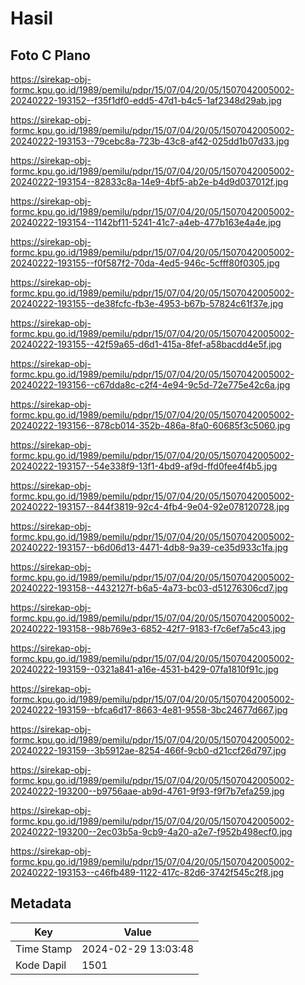 # Hasil

## Foto C Plano

https://sirekap-obj-formc.kpu.go.id/1989/pemilu/pdpr/15/07/04/20/05/1507042005002-20240222-193152--f35f1df0-edd5-47d1-b4c5-1af2348d29ab.jpg

https://sirekap-obj-formc.kpu.go.id/1989/pemilu/pdpr/15/07/04/20/05/1507042005002-20240222-193153--79cebc8a-723b-43c8-af42-025dd1b07d33.jpg

https://sirekap-obj-formc.kpu.go.id/1989/pemilu/pdpr/15/07/04/20/05/1507042005002-20240222-193154--82833c8a-14e9-4bf5-ab2e-b4d9d037012f.jpg

https://sirekap-obj-formc.kpu.go.id/1989/pemilu/pdpr/15/07/04/20/05/1507042005002-20240222-193154--1142bf11-5241-41c7-a4eb-477b163e4a4e.jpg

https://sirekap-obj-formc.kpu.go.id/1989/pemilu/pdpr/15/07/04/20/05/1507042005002-20240222-193155--f0f587f2-70da-4ed5-946c-5cfff80f0305.jpg

https://sirekap-obj-formc.kpu.go.id/1989/pemilu/pdpr/15/07/04/20/05/1507042005002-20240222-193155--de38fcfc-fb3e-4953-b67b-57824c61f37e.jpg

https://sirekap-obj-formc.kpu.go.id/1989/pemilu/pdpr/15/07/04/20/05/1507042005002-20240222-193155--42f59a65-d6d1-415a-8fef-a58bacdd4e5f.jpg

https://sirekap-obj-formc.kpu.go.id/1989/pemilu/pdpr/15/07/04/20/05/1507042005002-20240222-193156--c67dda8c-c2f4-4e94-9c5d-72e775e42c6a.jpg

https://sirekap-obj-formc.kpu.go.id/1989/pemilu/pdpr/15/07/04/20/05/1507042005002-20240222-193156--878cb014-352b-486a-8fa0-60685f3c5060.jpg

https://sirekap-obj-formc.kpu.go.id/1989/pemilu/pdpr/15/07/04/20/05/1507042005002-20240222-193157--54e338f9-13f1-4bd9-af9d-ffd0fee4f4b5.jpg

https://sirekap-obj-formc.kpu.go.id/1989/pemilu/pdpr/15/07/04/20/05/1507042005002-20240222-193157--844f3819-92c4-4fb4-9e04-92e078120728.jpg

https://sirekap-obj-formc.kpu.go.id/1989/pemilu/pdpr/15/07/04/20/05/1507042005002-20240222-193157--b6d06d13-4471-4db8-9a39-ce35d933c1fa.jpg

https://sirekap-obj-formc.kpu.go.id/1989/pemilu/pdpr/15/07/04/20/05/1507042005002-20240222-193158--4432127f-b6a5-4a73-bc03-d51276306cd7.jpg

https://sirekap-obj-formc.kpu.go.id/1989/pemilu/pdpr/15/07/04/20/05/1507042005002-20240222-193158--98b769e3-6852-42f7-9183-f7c6ef7a5c43.jpg

https://sirekap-obj-formc.kpu.go.id/1989/pemilu/pdpr/15/07/04/20/05/1507042005002-20240222-193159--0321a841-a16e-4531-b429-07fa1810f91c.jpg

https://sirekap-obj-formc.kpu.go.id/1989/pemilu/pdpr/15/07/04/20/05/1507042005002-20240222-193159--bfca6d17-8663-4e81-9558-3bc24677d667.jpg

https://sirekap-obj-formc.kpu.go.id/1989/pemilu/pdpr/15/07/04/20/05/1507042005002-20240222-193159--3b5912ae-8254-466f-9cb0-d21ccf26d797.jpg

https://sirekap-obj-formc.kpu.go.id/1989/pemilu/pdpr/15/07/04/20/05/1507042005002-20240222-193200--b9756aae-ab9d-4761-9f93-f9f7b7efa259.jpg

https://sirekap-obj-formc.kpu.go.id/1989/pemilu/pdpr/15/07/04/20/05/1507042005002-20240222-193200--2ec03b5a-9cb9-4a20-a2e7-f952b498ecf0.jpg

https://sirekap-obj-formc.kpu.go.id/1989/pemilu/pdpr/15/07/04/20/05/1507042005002-20240222-193153--c46fb489-1122-417c-82d6-3742f545c2f8.jpg


## Metadata

| Key        | Value               |
| ---------- | ------------------- |
| Time Stamp | 2024-02-29 13:03:48 |
| Kode Dapil | 1501                |



